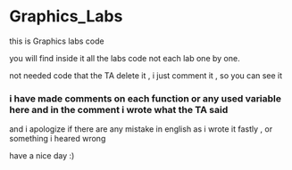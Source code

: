 # Graphics_Labs
 this is Graphics labs code

you will find inside it all the labs code not each lab one by one.

not needed code that the TA delete it , i just comment it , so you can see it 

### i have made comments on each function or any used variable here and in the comment i wrote what the TA said 

and i apologize if there are any mistake in english as i wrote it fastly , or something i heared wrong 

have a nice day :)


